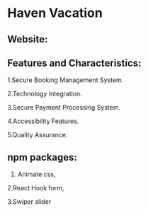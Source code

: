 # Haven Vacation

## Website: 


## Features and Characteristics:
1.Secure Booking Management System.

2.Technology Integration.

3.Secure Payment Processing System.

4.Accessibility Features.

5.Quality Assurance.

## npm packages:
1. Animate.css,

2.React Hook form,

3.Swiper slider
